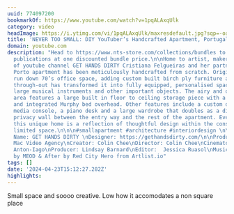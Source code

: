 ```yaml
---
uuid: 774097200
bookmarkOf: https://www.youtube.com/watch?v=1pqALAxqUlk
category: video
headImage: https://i.ytimg.com/vi/1pqALAxqUlk/maxresdefault.jpg?sqp=-oaymwEmCIAKENAF8quKqQMa8AEB-AH-CYAC0AWKAgwIABABGGUgVChBMA8=&rs=AOn4CLBbCsaaegcRBQmjE573MileXoZpMQ
title: 'NEVER TOO SMALL: DIY YouTuber’s Handcrafted Apartment, Portugal 31sqm/333sqft'
domain: youtube.com
description: "Head to https://www.nts-store.com/collections/bundles to grab all our
  publications at one discounted bundle price.\n\nHome to artist, maker and creator
  of youtube channel GET HANDS DIRTY Cristiana Felgueiras and her partner, this downtown
  Porto apartment has been meticulously handcrafted from scratch. Originally a small
  run down 70’s office space, adding custom built birch ply furniture and storage
  through-out has transformed it into fully equipped, personalised space that fits
  large musical instruments and other important objects. The airy and open living/sleeping
  area features a large built in floor to ceiling storage piece with a built-in sofa
  and integrated Murphy bed overhead. Other features include a custom double sided
  media console, a piano desk and a large wardrobe that doubles as a division and
  privacy wall between the entry way and the rest of the apartment. Every inch of
  this unique home is a reflection of thoughtful design within the constraints of
  limited space.\n\n\n#smallapartment #architecture #interiordesign \n\nEps. 173\nProject
  Name: GET HANDS DIRTY \nDesigner: https://gethandsdirty.com/\n\nProduced by New
  Mac Video Agency\nCreator: Colin Chee\nDirector: Colin Chee\nCinematographer: Janz
  Anton-Iago\nProducer: Lindsay Barnard\nEditor:  Jessica Ruasol\nMusic: Magic Paper
  by MEOD & After by Red City Hero from Artlist.io"
tags: []
date: '2024-04-23T15:12:27.282Z'
highlights:
---
```


Small space and soooo creative. Low how it accomodates a non square place

